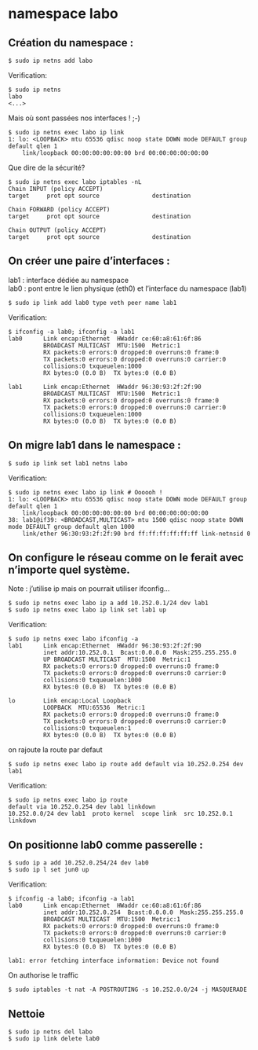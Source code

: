# namespace labo

## Création du namespace :
```
$ sudo ip netns add labo
```
Verification:
```
$ sudo ip netns
labo
<...>
```

Mais où sont passées nos interfaces ! ;-)
```
$ sudo ip netns exec labo ip link
1: lo: <LOOPBACK> mtu 65536 qdisc noop state DOWN mode DEFAULT group default qlen 1
    link/loopback 00:00:00:00:00:00 brd 00:00:00:00:00:00
```
Que dire de la sécurité?
```
$ sudo ip netns exec labo iptables -nL
Chain INPUT (policy ACCEPT)
target     prot opt source               destination         

Chain FORWARD (policy ACCEPT)
target     prot opt source               destination         

Chain OUTPUT (policy ACCEPT)
target     prot opt source               destination   
```

## On créer une paire d’interfaces :

lab1 : interface dédiée au namespace  
lab0 : pont entre le lien physique (eth0) et l’interface du namespace (lab1)

```
$ sudo ip link add lab0 type veth peer name lab1
```
Verification:
```
$ ifconfig -a lab0; ifconfig -a lab1
lab0      Link encap:Ethernet  HWaddr ce:60:a8:61:6f:86  
          BROADCAST MULTICAST  MTU:1500  Metric:1
          RX packets:0 errors:0 dropped:0 overruns:0 frame:0
          TX packets:0 errors:0 dropped:0 overruns:0 carrier:0
          collisions:0 txqueuelen:1000 
          RX bytes:0 (0.0 B)  TX bytes:0 (0.0 B)

lab1      Link encap:Ethernet  HWaddr 96:30:93:2f:2f:90  
          BROADCAST MULTICAST  MTU:1500  Metric:1
          RX packets:0 errors:0 dropped:0 overruns:0 frame:0
          TX packets:0 errors:0 dropped:0 overruns:0 carrier:0
          collisions:0 txqueuelen:1000 
          RX bytes:0 (0.0 B)  TX bytes:0 (0.0 B)
```

## On migre lab1 dans le namespace :

```
$ sudo ip link set lab1 netns labo
```
Verification:
```
$ sudo ip netns exec labo ip link # Oooooh !
1: lo: <LOOPBACK> mtu 65536 qdisc noop state DOWN mode DEFAULT group default qlen 1
    link/loopback 00:00:00:00:00:00 brd 00:00:00:00:00:00
38: lab1@if39: <BROADCAST,MULTICAST> mtu 1500 qdisc noop state DOWN mode DEFAULT group default qlen 1000
    link/ether 96:30:93:2f:2f:90 brd ff:ff:ff:ff:ff:ff link-netnsid 0
```

## On configure le réseau comme on le ferait avec n’importe quel système.  
Note : j’utilise ip mais on pourrait utiliser ifconfig…

```
$ sudo ip netns exec labo ip a add 10.252.0.1/24 dev lab1
$ sudo ip netns exec labo ip link set lab1 up
```
Verification:
```
$ sudo ip netns exec labo ifconfig -a
lab1      Link encap:Ethernet  HWaddr 96:30:93:2f:2f:90  
          inet addr:10.252.0.1  Bcast:0.0.0.0  Mask:255.255.255.0
          UP BROADCAST MULTICAST  MTU:1500  Metric:1
          RX packets:0 errors:0 dropped:0 overruns:0 frame:0
          TX packets:0 errors:0 dropped:0 overruns:0 carrier:0
          collisions:0 txqueuelen:1000 
          RX bytes:0 (0.0 B)  TX bytes:0 (0.0 B)

lo        Link encap:Local Loopback  
          LOOPBACK  MTU:65536  Metric:1
          RX packets:0 errors:0 dropped:0 overruns:0 frame:0
          TX packets:0 errors:0 dropped:0 overruns:0 carrier:0
          collisions:0 txqueuelen:1 
          RX bytes:0 (0.0 B)  TX bytes:0 (0.0 B)
```
on rajoute la route par defaut
```
$ sudo ip netns exec labo ip route add default via 10.252.0.254 dev lab1
```
Verification:
```
$ sudo ip netns exec labo ip route 
default via 10.252.0.254 dev lab1 linkdown 
10.252.0.0/24 dev lab1  proto kernel  scope link  src 10.252.0.1 linkdown 
```

## On positionne lab0 comme passerelle :

```
$ sudo ip a add 10.252.0.254/24 dev lab0
$ sudo ip l set jun0 up
```
Verification:
```
$ ifconfig -a lab0; ifconfig -a lab1
lab0      Link encap:Ethernet  HWaddr ce:60:a8:61:6f:86  
          inet addr:10.252.0.254  Bcast:0.0.0.0  Mask:255.255.255.0
          BROADCAST MULTICAST  MTU:1500  Metric:1
          RX packets:0 errors:0 dropped:0 overruns:0 frame:0
          TX packets:0 errors:0 dropped:0 overruns:0 carrier:0
          collisions:0 txqueuelen:1000 
          RX bytes:0 (0.0 B)  TX bytes:0 (0.0 B)

lab1: error fetching interface information: Device not found
```
On authorise le traffic 
```
$ sudo iptables -t nat -A POSTROUTING -s 10.252.0.0/24 -j MASQUERADE
```

## Nettoie
```
$ sudo ip netns del labo
$ sudo ip link delete lab0
```
